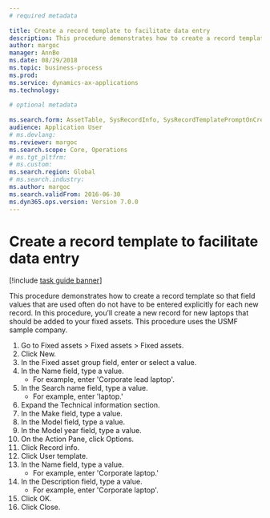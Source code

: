 ```yaml
--- 
# required metadata 
 
title: Create a record template to facilitate data entry
description: This procedure demonstrates how to create a record template so that field values that are used often do not have to be entered explicitly for each new record. 
author: margoc
manager: AnnBe 
ms.date: 08/29/2018
ms.topic: business-process 
ms.prod:  
ms.service: dynamics-ax-applications 
ms.technology:  
 
# optional metadata 
 
ms.search.form: AssetTable, SysRecordInfo, SysRecordTemplatePromptOnCreate   
audience: Application User 
# ms.devlang:  
ms.reviewer: margoc
ms.search.scope: Core, Operations 
# ms.tgt_pltfrm:  
# ms.custom:  
ms.search.region: Global
# ms.search.industry: 
ms.author: margoc
ms.search.validFrom: 2016-06-30 
ms.dyn365.ops.version: Version 7.0.0 
---
```

# Create a record template to facilitate data entry

[!include [task guide banner](../../includes/task-guide-banner.md)]

This procedure demonstrates how to create a record template so that field values that are used often do not have to be entered explicitly for each new record. In this procedure, you’ll create a new record for new laptops that should be added to your fixed assets. This procedure uses the USMF sample company.

1. Go to Fixed assets > Fixed assets > Fixed assets.
2. Click New.
3. In the Fixed asset group field, enter or select a value.
4. In the Name field, type a value.
    * For example, enter 'Corporate lead laptop'.  
5. In the Search name field, type a value.
    * For example, enter 'laptop.'  
6. Expand the Technical information section.
7. In the Make field, type a value.
8. In the Model field, type a value.
9. In the Model year field, type a value.
10. On the Action Pane, click Options.
11. Click Record info.
12. Click User template.
13. In the Name field, type a value.
    * For example, enter 'Corporate laptop.'  
14. In the Description field, type a value.
    * For example, enter 'Corporate laptop'.  
15. Click OK.
16. Click Close.


